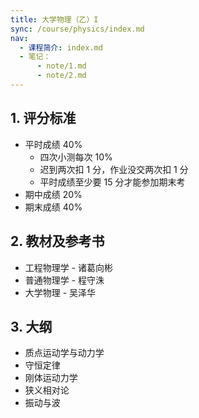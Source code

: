 ```yaml
---
title: 大学物理（乙）I
sync: /course/physics/index.md
nav:
  - 课程简介: index.md
  - 笔记：
      - note/1.md
      - note/2.md
---
```


## 1. 评分标准

- 平时成绩 40%
  - 四次小测每次 10%
  - 迟到两次扣 1 分，作业没交两次扣 1 分
  - 平时成绩至少要 15 分才能参加期末考
- 期中成绩 20%
- 期末成绩 40%

## 2. 教材及参考书

- 工程物理学 - 诸葛向彬
- 普通物理学 - 程守洙
- 大学物理 - 吴泽华

## 3. 大纲

- 质点运动学与动力学
- 守恒定律
- 刚体运动力学
- 狭义相对论
- 振动与波
